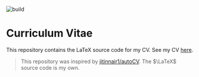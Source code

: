 ![build](https://github.com/nredick/portfolio/actions/workflows/build.yml/badge.svg
)
# Curriculum Vitae

This repository contains the LaTeX source code for my CV. See my CV [here](https://nedick.github.io/portfolio/cv.pdf).

> This repository was inspired by [jitinnair1/autoCV](https://github.com/jitinnair1/autoCV). The $\LaTeX$ source code is my own. 